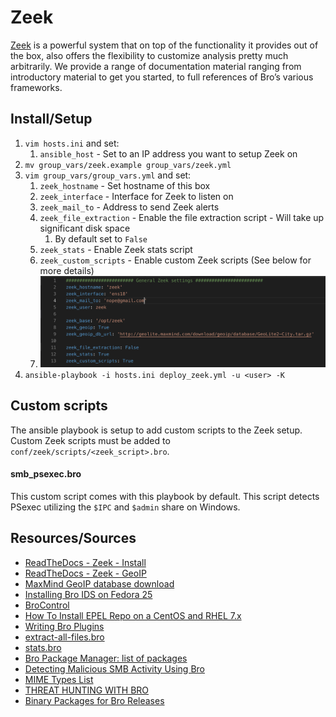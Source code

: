 # Zeek
[Zeek](https://www.bro.org/documentation/index.html) is a powerful system that on top of the functionality it provides out of the box, also offers the flexibility to customize analysis pretty much arbitrarily. We provide a range of documentation material ranging from introductory material to get you started, to full references of Bro’s various frameworks.

## Install/Setup 
1. `vim hosts.ini` and set:
    1. `ansible_host` - Set to an IP address you want to setup Zeek on
1. `mv group_vars/zeek.example group_vars/zeek.yml`
1. `vim group_vars/group_vars.yml` and set:
    1. `zeek_hostname` - Set hostname of this box
    1. `zeek_interface` - Interface for Zeek to listen on
    1. `zeek_mail_to` - Address to send Zeek alerts
    1. `zeek_file_extraction` - Enable the file extraction script - Will take up significant disk space
        1. By default set to `False`
    1. `zeek_stats` - Enable Zeek stats script
    1. `zeek_custom_scripts` - Enable custom Zeek scripts (See below for more details)
    1. ![ansible-group_var-zeek](../.img/ansible-group_var-zeek.png)
1. `ansible-playbook -i hosts.ini deploy_zeek.yml -u <user> -K`

## Custom scripts

The ansible playbook is setup to add custom scripts to the Zeek setup. Custom Zeek scripts must be added to `conf/zeek/scripts/<zeek_script>.bro`.

#### smb_psexec.bro

This custom script comes with this playbook by default. This script detects PSexec utilizing the `$IPC` and `$admin` share on Windows.

## Resources/Sources
* [ReadTheDocs - Zeek - Install](https://docs.zeek.org/en/stable/install/install.html)
* [ReadTheDocs - Zeek - GeoIP](https://docs.zeek.org/en/stable/frameworks/geoip.html)
* [MaxMind GeoIP database download](http://geolite.maxmind.com/download/geoip/database/GeoLite2-City.tar.gz)
* [Installing Bro IDS on Fedora 25](https://www.vultr.com/docs/installing-bro-ids-on-fedora-25)
* [BroControl](https://www.bro.org/sphinx/components/broctl/README.html)
* [How To Install EPEL Repo on a CentOS and RHEL 7.x](https://www.cyberciti.biz/faq/installing-rhel-epel-repo-on-centos-redhat-7-x/)
* [Writing Bro Plugins](https://www.bro.org/sphinx-git/devel/plugins.html)
* [extract-all-files.bro](https://www.bro.org/sphinx/scripts/policy/frameworks/files/extract-all-files.bro.html)
* [stats.bro](https://www.bro.org/sphinx/scripts/policy/misc/stats.bro.html)
* [Bro Package Manager: list of packages](http://blog.bro.org/2017/06/bro-package-manager-list-of-packages.html)
* [Detecting Malicious SMB Activity Using Bro](https://www.sans.org/reading-room/whitepapers/detection/detecting-malicious-smb-activity-bro-37472)
* [MIME Types List](https://www.freeformatter.com/mime-types-list.html)
* [THREAT HUNTING WITH BRO](https://sqrrl.com/threat-hunting-bro/)
* [Binary Packages for Bro Releases](https://www.bro.org/download/packages.html) 